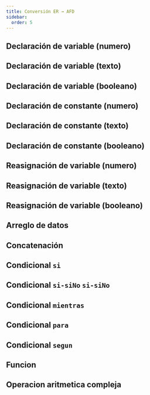 ```yaml
---
title: Conversión ER → AFD 
sidebar:
  order: 5
---
```


## Declaración de variable (numero)

## Declaración de variable (texto)

## Declaración de variable (booleano)

## Declaración de constante (numero)

## Declaración de constante (texto)

## Declaración de constante (booleano)

## Reasignación de variable (numero)

## Reasignación de variable (texto)

## Reasignación de variable (booleano)

## Arreglo de datos

## Concatenación

## Condicional `si`

## Condicional `si-siNo` `si-siNo`

## Condicional `mientras`

## Condicional `para`

## Condicional `segun`

## Funcion

## Operacion aritmetica compleja
